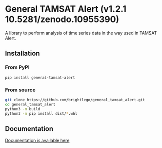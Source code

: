 # General TAMSAT Alert (v1.2.1 10.5281/zenodo.10955390)

A library to perform analysis of time series data in the way used in TAMSAT Alert.

## Installation
### From PyPI
`pip install general-tamsat-alert`
### From source
```bash
git clone https://github.com/brightlego/general_tamsat_alert.git
cd general_tamsat_alert
python3 -m build
python3 -m pip install dist/*.whl
```
## Documentation
[Documentation is available here](https://github.com/brightlego/general_tamsat_alert/wiki)
